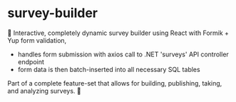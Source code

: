 # survey-builder 
📝 Interactive, completely dynamic survey builder using React with Formik + Yup form validation, 

 - handles form submission with axios call to .NET 'surveys' API controller endpoint
 - form data is then batch-inserted into all necessary SQL tables

Part of a complete feature-set that allows for building, publishing, taking, and analyzing surveys. 🚧

